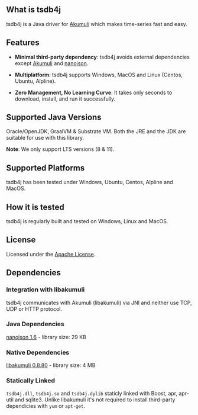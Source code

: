 ## What is tsdb4j

tsdb4j is a Java driver for [Akumuli](https://github.com/akumuli/Akumuli) which makes time-series fast and easy.

## Features

* **Minimal third-party dependency**: tsdb4j avoids external dependencies except [Akumuli](https://github.com/akumuli/Akumuli) and [nanojson](https://github.com/mmastrac/nanojson).

* **Multiplatform**: tsdb4j supports Windows, MacOS and Linux (Centos, Ubuntu, Alpline).

* **Zero Management, No Learning Curve**: It takes only seconds to download, install, and run it successfully.

Supported Java Versions
-----------------------

Oracle/OpenJDK, GraalVM & Substrate VM.
Both the JRE and the JDK are suitable for use with this library.

__Note__: We only support LTS versions (8 & 11).

Supported Platforms
-------------------
tsdb4j has been tested under Windows, Ubuntu, Centos, Alpline and MacOS.

How it is tested
----------------
tsdb4j is regularly built and tested on Windows, Linux and MacOS.

License
-------
Licensed under the [Apache License](https://github.com/webfolderio/tsdb4j/blob/master/LICENSE).

Dependencies
------------

### Integration with libakumuli

tsdb4j communicates with Akumuli (libakumuli) via JNI and neither use TCP, UDP or HTTP protocol.

### Java Dependencies
[nanojson 1.6](https://github.com/mmastrac/nanojson) - library size: 29 KB

### Native Dependencies
[libakumuli 0.8.80](https://github.com/akumuli/Akumuli) - library size: 4 MB

### Statically Linked 
`tsdb4j.dll`, `tsdb4j.so` and `tsdb4j.dylib` staticly linked with Boost, apr, apr-util and sqlite3. Unlike libakumuli it's not required to install third-party dependicies with `yum` or `apt-get`.
